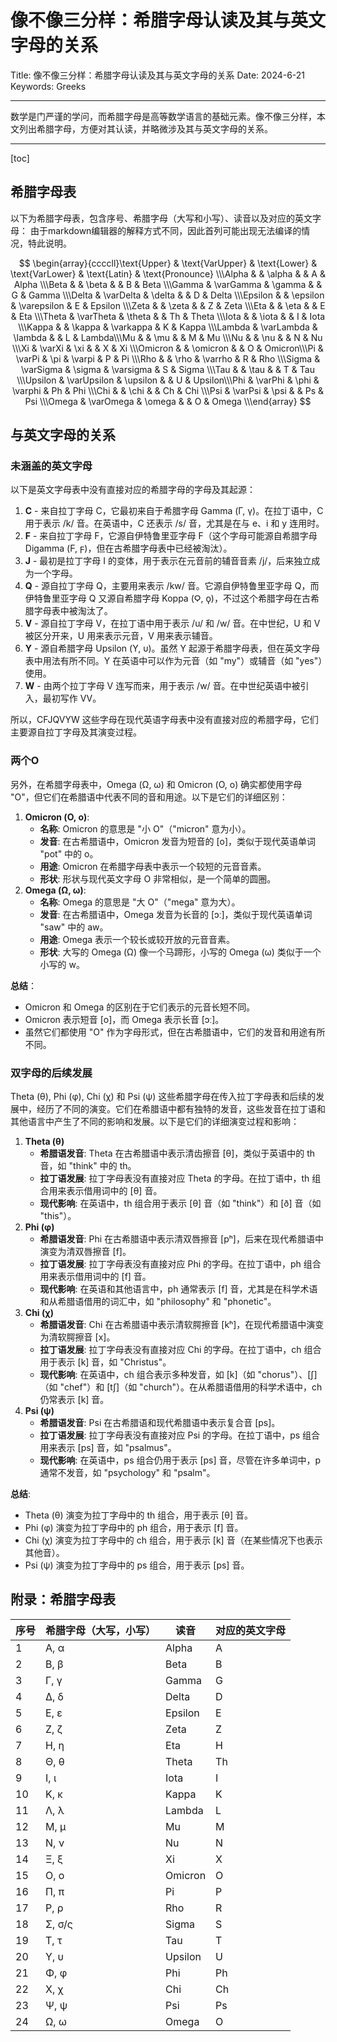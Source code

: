 # 像不像三分样：希腊字母认读及其与英文字母的关系

Title: 像不像三分样：希腊字母认读及其与英文字母的关系
Date: 2024-6-21
Keywords: Greeks

---

数学是门严谨的学问，而希腊字母是高等数学语言的基础元素。像不像三分样，本文列出希腊字母，方便对其认读，并略微涉及其与英文字母的关系。

---

[toc]

## 希腊字母表

以下为希腊字母表，包含序号、希腊字母（大写和小写）、读音以及对应的英文字母：
由于markdown编辑器的解释方式不同，因此首列可能出现无法编译的情况，特此说明。

$$
\begin{array}{ccccll}\text{Upper} & \text{VarUpper} & \text{Lower} & \text{VarLower} & \text{Latin} & \text{Pronounce} \\\Alpha   &             & \alpha   &             & A  & Alpha \\\Beta    &             & \beta    &             & B  & Beta \\\Gamma   & \varGamma   & \gamma   &             & G  & Gamma \\\Delta   & \varDelta   & \delta   &             & D  & Delta \\\Epsilon &             & \epsilon & \varepsilon & E  & Epsilon \\\Zeta    &             & \zeta    &             & Z  & Zeta  \\\Eta     &             & \eta     &             & E  & Eta   \\\Theta   & \varTheta   & \theta   &             & Th & Theta \\\Iota    &             & \iota    &             & I  & Iota  \\\Kappa   &             & \kappa   & \varkappa   & K  & Kappa \\\Lambda  & \varLambda  & \lambda  &             & L  & Lambda\\\Mu      &             & \mu      &             & M  & Mu    \\\Nu      &             & \nu      &             & N  & Nu    \\\Xi      & \varXi      & \xi      &             & X  & Xi    \\\Omicron &             & \omicron &             & O  & Omicron\\\Pi      & \varPi      & \pi      & \varpi      & P  & Pi    \\\Rho     &             & \rho     & \varrho     & R  & Rho   \\\Sigma   & \varSigma   & \sigma   & \varsigma   & S  & Sigma \\\Tau     &             & \tau     &             & T  & Tau   \\\Upsilon & \varUpsilon & \upsilon &             & U  & Upsilon\\\Phi     & \varPhi     & \phi     & \varphi     & Ph & Phi   \\\Chi     &             & \chi     &             & Ch & Chi   \\\Psi     & \varPsi     & \psi     &             & Ps & Psi   \\\Omega   & \varOmega   & \omega   &             & O  & Omega \\\end{array}
$$

## 与英文字母的关系

### 未涵盖的英文字母

以下是英文字母表中没有直接对应的希腊字母的字母及其起源：

1. **C** - 来自拉丁字母 C，它最初来自于希腊字母 Gamma (Γ, γ)。在拉丁语中，C 用于表示 /k/ 音。在英语中，C 还表示 /s/ 音，尤其是在与 e、i 和 y 连用时。
2. **F** - 来自拉丁字母 F，它源自伊特鲁里亚字母 F（这个字母可能源自希腊字母 Digamma (Ϝ, ϝ)，但在古希腊字母表中已经被淘汰）。
3. **J** - 最初是拉丁字母 I 的变体，用于表示在元音前的辅音音素 /j/，后来独立成为一个字母。
4. **Q** - 源自拉丁字母 Q，主要用来表示 /kw/ 音。它源自伊特鲁里亚字母 Q，而伊特鲁里亚字母 Q 又源自希腊字母 Koppa (Ϙ, ϙ)，不过这个希腊字母在古希腊字母表中被淘汰了。
5. **V** - 源自拉丁字母 V，在拉丁语中用于表示 /u/ 和 /w/ 音。在中世纪，U 和 V 被区分开来，U 用来表示元音，V 用来表示辅音。
6. **Y** - 源自希腊字母 Upsilon (Υ, υ)。虽然 Y 起源于希腊字母表，但在英文字母表中用法有所不同。Y 在英语中可以作为元音（如 "my"）或辅音（如 "yes"）使用。
7. **W** - 由两个拉丁字母 V 连写而来，用于表示 /w/ 音。在中世纪英语中被引入，最初写作 VV。

所以，CFJQVYW 这些字母在现代英语字母表中没有直接对应的希腊字母，它们主要源自拉丁字母及其演变过程。

### 两个O

另外，在希腊字母表中，Omega (Ω, ω) 和 Omicron (Ο, ο) 确实都使用字母 "O"，但它们在希腊语中代表不同的音和用途。以下是它们的详细区别：

1. **Omicron (Ο, ο)**:
    - **名称**: Omicron 的意思是 "小 O"（"micron" 意为小）。
    - **发音**: 在古希腊语中，Omicron 发音为短音的 [o]，类似于现代英语单词 "pot" 中的 o。
    - **用途**: Omicron 在希腊字母表中表示一个较短的元音音素。
    - **形状**: 形状与现代英文字母 O 非常相似，是一个简单的圆圈。
2. **Omega (Ω, ω)**:
    - **名称**: Omega 的意思是 "大 O"（"mega" 意为大）。
    - **发音**: 在古希腊语中，Omega 发音为长音的 [ɔː]，类似于现代英语单词 "saw" 中的 aw。
    - **用途**: Omega 表示一个较长或较开放的元音音素。
    - **形状**: 大写的 Omega (Ω) 像一个马蹄形，小写的 Omega (ω) 类似于一个小写的 w。

**总结**：

- Omicron 和 Omega 的区别在于它们表示的元音长短不同。
- Omicron 表示短音 [o]，而 Omega 表示长音 [ɔː]。
- 虽然它们都使用 "O" 作为字母形式，但在古希腊语中，它们的发音和用途有所不同。

### 双字母的后续发展

Theta (θ), Phi (φ), Chi (χ) 和 Psi (ψ) 这些希腊字母在传入拉丁字母表和后续的发展中，经历了不同的演变。它们在希腊语中都有独特的发音，这些发音在拉丁语和其他语言中产生了不同的影响和发展。以下是它们的详细演变过程和影响：

1. **Theta (θ)**
    - **希腊语发音**: Theta 在古希腊语中表示清齿擦音 [θ]，类似于英语中的 th 音，如 "think" 中的 th。
    - **拉丁语发展**: 拉丁字母表没有直接对应 Theta 的字母。在拉丁语中，th 组合用来表示借用词中的 [θ] 音。
    - **现代影响**: 在英语中，th 组合用于表示 [θ] 音（如 "think"）和 [ð] 音（如 "this"）。
2. **Phi (φ)**
    - **希腊语发音**: Phi 在古希腊语中表示清双唇擦音 [pʰ]，后来在现代希腊语中演变为清双唇擦音 [f]。
    - **拉丁语发展**: 拉丁字母表没有直接对应 Phi 的字母。在拉丁语中，ph 组合用来表示借用词中的 [f] 音。
    - **现代影响**: 在英语和其他语言中，ph 通常表示 [f] 音，尤其是在科学术语和从希腊语借用的词汇中，如 "philosophy" 和 "phonetic"。
3. **Chi (χ)**
    - **希腊语发音**: Chi 在古希腊语中表示清软腭擦音 [kʰ]，在现代希腊语中演变为清软腭擦音 [x]。
    - **拉丁语发展**: 拉丁字母表没有直接对应 Chi 的字母。在拉丁语中，ch 组合用于表示 [k] 音，如 "Christus"。
    - **现代影响**: 在英语中，ch 组合表示多种发音，如 [k]（如 "chorus"）、[ʃ]（如 "chef"）和 [tʃ]（如 "church"）。在从希腊语借用的科学术语中，ch 仍常表示 [k] 音。
4. **Psi (ψ)**
    - **希腊语发音**: Psi 在古希腊语和现代希腊语中表示复合音 [ps]。
    - **拉丁语发展**: 拉丁字母表没有直接对应 Psi 的字母。在拉丁语中，ps 组合用来表示 [ps] 音，如 "psalmus"。
    - **现代影响**: 在英语中，ps 组合仍用于表示 [ps] 音，尽管在许多单词中，p 通常不发音，如 "psychology" 和 "psalm"。

**总结**:

- Theta (θ) 演变为拉丁字母中的 th 组合，用于表示 [θ] 音。
- Phi (φ) 演变为拉丁字母中的 ph 组合，用于表示 [f] 音。
- Chi (χ) 演变为拉丁字母中的 ch 组合，用于表示 [k] 音（在某些情况下也表示其他音）。
- Psi (ψ) 演变为拉丁字母中的 ps 组合，用于表示 [ps] 音。

## 附录：希腊字母表

| 序号 | 希腊字母（大写，小写） | 读音 | 对应的英文字母 |
| --- | --- | --- | --- |
| 1 | Α, α | Alpha | A |
| 2 | Β, β | Beta | B |
| 3 | Γ, γ | Gamma | G |
| 4 | Δ, δ | Delta | D |
| 5 | Ε, ε | Epsilon | E |
| 6 | Ζ, ζ | Zeta | Z |
| 7 | Η, η | Eta | H |
| 8 | Θ, θ | Theta | Th |
| 9 | Ι, ι | Iota | I |
| 10 | Κ, κ | Kappa | K |
| 11 | Λ, λ | Lambda | L |
| 12 | Μ, μ | Mu | M |
| 13 | Ν, ν | Nu | N |
| 14 | Ξ, ξ | Xi | X |
| 15 | Ο, ο | Omicron | O |
| 16 | Π, π | Pi | P |
| 17 | Ρ, ρ | Rho | R |
| 18 | Σ, σ/ς | Sigma | S |
| 19 | Τ, τ | Tau | T |
| 20 | Υ, υ | Upsilon | U |
| 21 | Φ, φ | Phi | Ph |
| 22 | Χ, χ | Chi | Ch |
| 23 | Ψ, ψ | Psi | Ps |
| 24 | Ω, ω | Omega | O |
